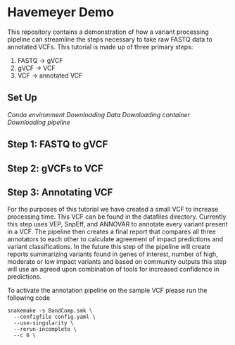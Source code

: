 # Havemeyer Demo
This repository contains a demonstration of how a variant processing pipeline can streamline the steps necessary to take raw FASTQ data to annotated VCFs. This tutorial is made up of three primary steps:
  1. FASTQ -> gVCF
  2. gVCF -> VCF
  3. VCF -> annotated VCF

 ## Set Up
 *Conda environment*
 *Downloading Data*
 *Downloading container*
 *Downloading pipeline*
 ## Step 1: FASTQ to gVCF

 ## Step 2: gVCFs to VCF

 ## Step 3: Annotating VCF
 For the purposes of this tutorial we have created a small VCF to increase processing time. This VCF can be found in the datafiles directory. Currently this step uses VEP, SnpEff, and ANNOVAR to annotate every variant present in a VCF. The pipeline then creates a final report that compares all three annotators to each other to calculate agreement of impact predictions and variant classifications. In the future this step of the pipeline will create reports summarizing variants found in genes of interest, number of high, moderate or low impact variants and based on community outputs this step will use an agreed upon combination of tools for increased confidence in predictions. 

 To activate the annotation pipeline on the sample VCF please run the following code

 ```
 snakemake -s BandComp.smk \
   --configfile config.yaml \
   --use-singularity \
   --rerun-incomplete \
   --c 6 \
 ```
 
